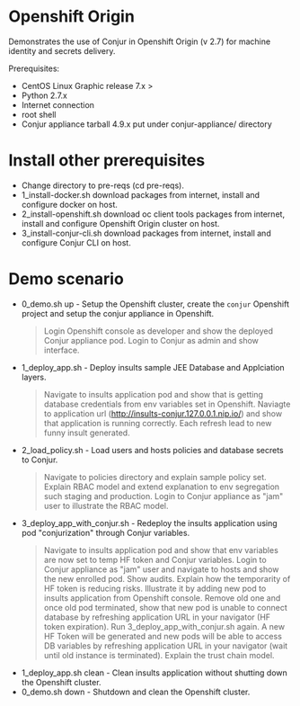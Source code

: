 # Openshift Origin

Demonstrates the use of Conjur in Openshift Origin (v 2.7) for machine identity and secrets delivery.
 

Prerequisites:
- CentOS Linux Graphic release 7.x > 
- Python 2.7.x 
- Internet connection
- root shell
- Conjur appliance tarball 4.9.x put under conjur-appliance/ directory

# Install other prerequisites
- Change directory to pre-reqs (cd pre-reqs).
- 1_install-docker.sh download packages from internet, install and configure docker on host.
- 2_install-openshift.sh download oc client tools packages from internet, install and configure Openshift Origin cluster on host.
- 3_install-conjur-cli.sh download packages from internet, install and configure Conjur CLI on host.


# Demo scenario 

- 0_demo.sh up - Setup the Openshift cluster, create the `conjur` Openshift project and setup the conjur appliance in Openshift. 
	> Login Openshift console as developer and show the deployed Conjur appliance pod.
	> Login to Conjur as admin and show interface.
- 1_deploy_app.sh - Deploy insults sample JEE Database and Applciation layers.
	> Navigate to insults application pod and show that is getting database credentials from env variables set in Openshift.
	> Naviagte to application url (http://insults-conjur.127.0.0.1.nip.io/) and show that application is running correctly. Each refresh lead to new funny insult generated.   
- 2_load_policy.sh - Load users and hosts policies and database secrets to Conjur.
	> Navigate to policies directory and explain sample policy set. Explain RBAC model and extend explanation to env segregation such staging and production. 
	> Login to Conjur appliance as "jam" user to illustrate the RBAC model.
- 3_deploy_app_with_conjur.sh - Redeploy the insults application using pod "conjurization" through Conjur variables.
	> Navigate to insults application pod and show that env variables are now set to temp HF token and Conjur variables. 
	> Login to Conjur appliance as "jam" user and navigate to hosts and show the new enrolled pod. Show audits. 
	> Explain how the temporarity of HF token is reducing risks. Illustrate it by adding new pod to insults application from Openshift console. Remove old one and once old pod terminated, show that new pod is unable to connect database by refreshing application URL in your navigator (HF token expiration).
	> Run 3_deploy_app_with_conjur.sh again. A new HF Token will be generated and new pods will be able to access DB variables by refreshing application URL in your navigator (wait until old instance is terminated). Explain the trust chain model. 
- 1_deploy_app.sh clean - Clean insults application without shutting down the Openshift cluster.
- 0_demo.sh down - Shutdown and clean the Openshift cluster.
